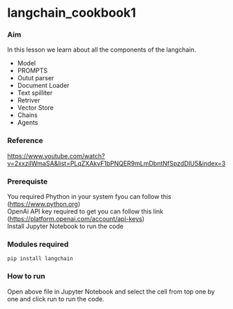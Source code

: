 # langchain_cookbook1

### Aim 
In this lesson we learn about all the components of the langchain.
- Model
- PROMPTS
- Outut parser
- Document Loader
- Text spilliter
- Retriver
- Vector Store
- Chains
- Agents
### Reference
 https://www.youtube.com/watch?v=2xxziIWmaSA&list=PLqZXAkvF1bPNQER9mLmDbntNfSpzdDIU5&index=3
### Prerequiste
You required Phython in your system fyou can follow this (https://www.python.org)<br/>
OpenAi API key required to get you can follow this link (https://platform.openai.com/account/api-keys)<br/>
Install Jupyter Notebook to run the code

### Modules required
`pip install langchain`<br/>

### How to run
Open above file in Jupyter Notebook and select the cell from top one by one and click run to run the code.
